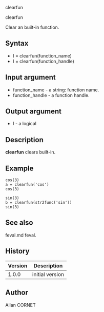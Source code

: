 



clearfun


clearfun

Clear an built-in function.

## Syntax

- l = clearfun(function_name)
- l = clearfun(function_handle)

## Input argument

 - function_name - a string: function name.
 - function_handle - a function handle.

## Output argument

 - l - a logical

## Description


  <p><b>clearfun</b> clears built-in.</p>


## Example

```Nelson
cos(3)
a = clearfun('cos')
cos(3)

sin(3)
b = clearfun(str2func('sin'))
sin(3)
```

## See also

feval.md feval.
## History

|Version|Description|
|------|------|
|1.0.0|initial version|


## Author

Allan CORNET



